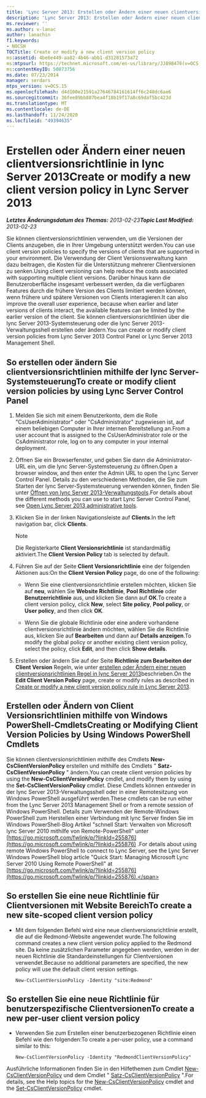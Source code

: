 ```yaml
---
title: 'Lync Server 2013: Erstellen oder Ändern einer neuen clientversionsrichtlinie'
description: 'Lync Server 2013: Erstellen oder Ändern einer neuen clientversionsrichtlinie'
ms.reviewer: ''
ms.author: v-lanac
author: lanachin
f1.keywords:
- NOCSH
TOCTitle: Create or modify a new client version policy
ms:assetid: 4be6e449-aa82-4b46-abb1-d31281573a72
ms:mtpsurl: https://technet.microsoft.com/en-us/library/JJ898476(v=OCS.15)
ms:contentKeyID: 50873756
ms.date: 07/23/2014
manager: serdars
mtps_version: v=OCS.15
ms.openlocfilehash: d4d100e21591a27646784161614ff6c248dc6ae6
ms.sourcegitcommit: 36fee89bb887bea4f18b19f17a8c69daf5bc423d
ms.translationtype: MT
ms.contentlocale: de-DE
ms.lasthandoff: 11/24/2020
ms.locfileid: "49394635"
---
```

# <a name="create-or-modify-a-new-client-version-policy-in-lync-server-2013"></a><span data-ttu-id="a4325-103">Erstellen oder Ändern einer neuen clientversionsrichtlinie in lync Server 2013</span><span class="sxs-lookup"><span data-stu-id="a4325-103">Create or modify a new client version policy in Lync Server 2013</span></span>

<div data-xmlns="http://www.w3.org/1999/xhtml">

<div class="topic" data-xmlns="http://www.w3.org/1999/xhtml" data-msxsl="urn:schemas-microsoft-com:xslt" data-cs="https://msdn.microsoft.com/">

<div data-asp="https://msdn2.microsoft.com/asp">



</div>

<div id="mainSection">

<div id="mainBody"><span data-ttu-id="a4325-104">

<span> </span></span><span class="sxs-lookup"><span data-stu-id="a4325-104">

<span> </span></span></span>

<span data-ttu-id="a4325-105">_**Letztes Änderungsdatum des Themas:** 2013-02-23_</span><span class="sxs-lookup"><span data-stu-id="a4325-105">_**Topic Last Modified:** 2013-02-23_</span></span>

<span data-ttu-id="a4325-106">Sie können clientversionsrichtlinien verwenden, um die Versionen der Clients anzugeben, die in Ihrer Umgebung unterstützt werden.</span><span class="sxs-lookup"><span data-stu-id="a4325-106">You can use client version policies to specify the versions of clients that are supported in your environment.</span></span> <span data-ttu-id="a4325-107">Die Verwendung der Client Versionsverwaltung kann dazu beitragen, die Kosten für die Unterstützung mehrerer Clientversionen zu senken.</span><span class="sxs-lookup"><span data-stu-id="a4325-107">Using client versioning can help reduce the costs associated with supporting multiple client versions.</span></span> <span data-ttu-id="a4325-108">Darüber hinaus kann die Benutzeroberfläche insgesamt verbessert werden, da die verfügbaren Features durch die frühere Version des Clients limitiert werden können, wenn frühere und spätere Versionen von Clients interagieren.</span><span class="sxs-lookup"><span data-stu-id="a4325-108">It can also improve the overall user experience, because when earlier and later versions of clients interact, the available features can be limited by the earlier version of the client.</span></span> <span data-ttu-id="a4325-109">Sie können clientversionsrichtlinien über die lync Server 2013-Systemsteuerung oder die lync Server 2013-Verwaltungsshell erstellen oder ändern.</span><span class="sxs-lookup"><span data-stu-id="a4325-109">You can create or modify client version policies from Lync Server 2013 Control Panel or Lync Server 2013 Management Shell.</span></span>

<div>

## <a name="to-create-or-modify-client-version-policies-by-using-lync-server-control-panel"></a><span data-ttu-id="a4325-110">So erstellen oder ändern Sie clientversionsrichtlinien mithilfe der lync Server-Systemsteuerung</span><span class="sxs-lookup"><span data-stu-id="a4325-110">To create or modify client version policies by using Lync Server Control Panel</span></span>

1.  <span data-ttu-id="a4325-111">Melden Sie sich mit einem Benutzerkonto, dem die Rolle "CsUserAdministrator" oder "CsAdministrator" zugewiesen ist, auf einem beliebigen Computer in Ihrer internen Bereitstellung an.</span><span class="sxs-lookup"><span data-stu-id="a4325-111">From a user account that is assigned to the CsUserAdministrator role or the CsAdministrator role, log on to any computer in your internal deployment.</span></span>

2.  <span data-ttu-id="a4325-112">Öffnen Sie ein Browserfenster, und geben Sie dann die Administrator-URL ein, um die lync Server-Systemsteuerung zu öffnen.</span><span class="sxs-lookup"><span data-stu-id="a4325-112">Open a browser window, and then enter the Admin URL to open the Lync Server Control Panel.</span></span> <span data-ttu-id="a4325-113">Details zu den verschiedenen Methoden, die Sie zum Starten der lync Server-Systemsteuerung verwenden können, finden Sie unter [Öffnen von lync Server 2013-Verwaltungstools](lync-server-2013-open-lync-server-administrative-tools.md).</span><span class="sxs-lookup"><span data-stu-id="a4325-113">For details about the different methods you can use to start Lync Server Control Panel, see [Open Lync Server 2013 administrative tools](lync-server-2013-open-lync-server-administrative-tools.md).</span></span>

3.  <span data-ttu-id="a4325-114">Klicken Sie in der linken Navigationsleiste auf **Clients**.</span><span class="sxs-lookup"><span data-stu-id="a4325-114">In the left navigation bar, click **Clients**.</span></span>
    
    <div>
    

    > [!NOTE]  
    > <span data-ttu-id="a4325-115">Die Registerkarte <STRONG>Client Versionsrichtlinie</STRONG> ist standardmäßig aktiviert.</span><span class="sxs-lookup"><span data-stu-id="a4325-115">The <STRONG>Client Version Policy</STRONG> tab is selected by default.</span></span>

    
    </div>

4.  <span data-ttu-id="a4325-116">Führen Sie auf der Seite **Client Versionsrichtlinie** eine der folgenden Aktionen aus:</span><span class="sxs-lookup"><span data-stu-id="a4325-116">On the **Client Version Policy** page, do one of the following:</span></span>
    
      - <span data-ttu-id="a4325-117">Wenn Sie eine clientversionsrichtlinie erstellen möchten, klicken Sie auf **neu**, wählen Sie **Website Richtlinie**, **Pool Richtlinie** oder **Benutzerrichtlinie** aus, und klicken Sie dann auf **OK**.</span><span class="sxs-lookup"><span data-stu-id="a4325-117">To create a client version policy, click **New**, select **Site policy**, **Pool policy**, or **User policy**, and then click **OK**.</span></span>
    
      - <span data-ttu-id="a4325-118">Wenn Sie die globale Richtlinie oder eine andere vorhandene clientversionsrichtlinie ändern möchten, wählen Sie die Richtlinie aus, klicken Sie auf **Bearbeiten** und dann auf **Details anzeigen**.</span><span class="sxs-lookup"><span data-stu-id="a4325-118">To modify the global policy or another existing client version policy, select the policy, click **Edit**, and then click **Show details**.</span></span>

5.  <span data-ttu-id="a4325-119">Erstellen oder ändern Sie auf der Seite **Richtlinie zum Bearbeiten der Client Version** Regeln, wie unter [erstellen oder Ändern einer neuen clientversionsrichtlinien Regel in lync Server 2013](lync-server-2013-create-or-modify-a-new-client-version-policy-rule.md)beschrieben.</span><span class="sxs-lookup"><span data-stu-id="a4325-119">On the **Edit Client Version Policy** page, create or modify rules as described in [Create or modify a new client version policy rule in Lync Server 2013](lync-server-2013-create-or-modify-a-new-client-version-policy-rule.md).</span></span>

</div>

<div>

## <a name="creating-or-modifying-client-version-policies-by-using-windows-powershell-cmdlets"></a><span data-ttu-id="a4325-120">Erstellen oder Ändern von Client Versionsrichtlinien mithilfe von Windows PowerShell-Cmdlets</span><span class="sxs-lookup"><span data-stu-id="a4325-120">Creating or Modifying Client Version Policies by Using Windows PowerShell Cmdlets</span></span>

<span data-ttu-id="a4325-121">Sie können clientversionsrichtlinien mithilfe des Cmdlets **New-CsClientVersionPolicy** erstellen und mithilfe des Cmdlets " **Satz-CsClientVersionPolicy** " ändern.</span><span class="sxs-lookup"><span data-stu-id="a4325-121">You can create client version policies by using the **New-CsClientVersionPolicy** cmdlet, and modify them by using the **Set-CsClientVersionPolicy** cmdlet.</span></span> <span data-ttu-id="a4325-122">Diese Cmdlets können entweder in der lync Server 2013-Verwaltungsshell oder in einer Remotesitzung von Windows PowerShell ausgeführt werden.</span><span class="sxs-lookup"><span data-stu-id="a4325-122">These cmdlets can be run either from the Lync Server 2013 Management Shell or from a remote session of Windows PowerShell.</span></span> <span data-ttu-id="a4325-123">Details zum Verwenden der Remote-Windows PowerShell zum Herstellen einer Verbindung mit lync Server finden Sie im Windows PowerShell-Blog Artikel "schnell Start: Verwalten von Microsoft lync Server 2010 mithilfe von Remote-PowerShell" unter [https://go.microsoft.com/fwlink/p/?linkId=255876](https://go.microsoft.com/fwlink/p/?linkid=255876) .</span><span class="sxs-lookup"><span data-stu-id="a4325-123">For details about using remote Windows PowerShell to connect to Lync Server, see the Lync Server Windows PowerShell blog article "Quick Start: Managing Microsoft Lync Server 2010 Using Remote PowerShell" at [https://go.microsoft.com/fwlink/p/?linkId=255876](https://go.microsoft.com/fwlink/p/?linkid=255876).</span></span>

<div>

## <a name="to-create-a-new-site-scoped-client-version-policy"></a><span data-ttu-id="a4325-124">So erstellen Sie eine neue Richtlinie für Clientversionen mit Website Bereich</span><span class="sxs-lookup"><span data-stu-id="a4325-124">To create a new site-scoped client version policy</span></span>

  - <span data-ttu-id="a4325-125">Mit dem folgenden Befehl wird eine neue clientversionsrichtlinie erstellt, die auf die Redmond-Website angewendet wurde.</span><span class="sxs-lookup"><span data-stu-id="a4325-125">The following command creates a new client version policy applied to the Redmond site.</span></span> <span data-ttu-id="a4325-126">Da keine zusätzlichen Parameter angegeben werden, werden in der neuen Richtlinie die Standardeinstellungen für Clientversionen verwendet.</span><span class="sxs-lookup"><span data-stu-id="a4325-126">Because no additional parameters are specified, the new policy will use the default client version settings.</span></span>
    
        New-CsClientVersionPolicy -Identity "site:Redmond"

</div>

<div>

## <a name="to-create-a-new-per-user-client-version-policy"></a><span data-ttu-id="a4325-127">So erstellen Sie eine neue Richtlinie für benutzerspezifische Clientversionen</span><span class="sxs-lookup"><span data-stu-id="a4325-127">To create a new per-user client version policy</span></span>

  - <span data-ttu-id="a4325-128">Verwenden Sie zum Erstellen einer benutzerbezogenen Richtlinie einen Befehl wie den folgenden:</span><span class="sxs-lookup"><span data-stu-id="a4325-128">To create a per-user policy, use a command similar to this:</span></span>
    
        New-CsClientVersionPolicy -Identity "RedmondClientVersionPolicy"

</div>

<span data-ttu-id="a4325-129">Ausführliche Informationen finden Sie in den Hilfethemen zum Cmdlet [New-CsClientVersionPolicy](https://docs.microsoft.com/powershell/module/skype/New-CsClientVersionPolicy) und dem Cmdlet " [Satz-CsClientVersionPolicy](https://docs.microsoft.com/powershell/module/skype/Set-CsClientVersionPolicy) ".</span><span class="sxs-lookup"><span data-stu-id="a4325-129">For details, see the Help topics for the [New-CsClientVersionPolicy](https://docs.microsoft.com/powershell/module/skype/New-CsClientVersionPolicy) cmdlet and the [Set-CsClientVersionPolicy](https://docs.microsoft.com/powershell/module/skype/Set-CsClientVersionPolicy) cmdlet.</span></span>

<span data-ttu-id="a4325-130"></div>

</div>

<span> </span>

</div>

</div>

</span><span class="sxs-lookup"><span data-stu-id="a4325-130"></div>

</div>

<span> </span>

</div>

</div>

</span></span></div>

